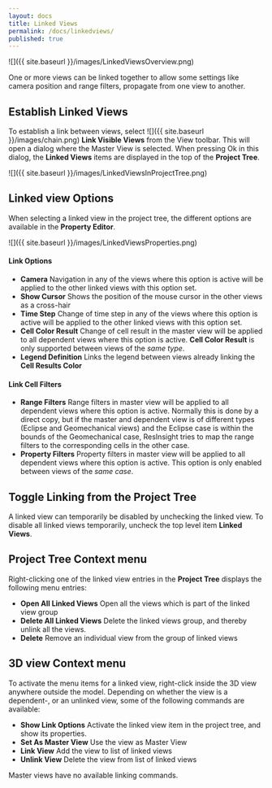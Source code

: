 ```yaml
---
layout: docs
title: Linked Views
permalink: /docs/linkedviews/
published: true
---
```


![]({{ site.baseurl }}/images/LinkedViewsOverview.png)

One or more views can be linked together to allow some settings like camera position and range filters, propagate from one view to another.

## Establish Linked Views

To establish a link between views, select ![]({{ site.baseurl }}/images/chain.png) **Link Visible Views** from the View toolbar. This will open a dialog where the Master View is selected. When pressing Ok in this dialog, the **Linked Views** items are displayed in the top of the **Project Tree**.

![]({{ site.baseurl }}/images/LinkedViewsInProjectTree.png)

## Linked view Options

When selecting a linked view in the project tree, the different options are available in the **Property Editor**. 

![]({{ site.baseurl }}/images/LinkedViewsProperties.png)

#### Link Options

- **Camera** Navigation in any of the views where this option is active will be applied to the other linked views with this option set.
- **Show Cursor** Shows the position of the mouse cursor in the other views as a cross-hair 
- **Time Step** Change of time step in any of the views where this option is active will be applied to the other linked views with this option set.
- **Cell Color Result** Change of cell result in the master view will be applied to all dependent views where this option is active. **Cell Color Result** is only supported between views of the *same type*.
- **Legend Definition** Links the legend between views already linking the **Cell Results Color**

#### Link Cell Filters

- **Range Filters** Range filters in master view will be applied to all dependent views where this option is active. Normally this is done by a direct copy, but if the master and dependent view is of different types (Eclipse and Geomechanical views) and the Eclipse case is within the bounds of the Geomechanical case, ResInsight tries to map the range filters to the corresponding cells in the other case.
- **Property Filters** Property filters in master view will be applied to all dependent views where this option is active. This option is only enabled between views of the *same case*. 

## Toggle Linking from the **Project Tree**

A linked view can temporarily be disabled by unchecking the linked view. To disable all linked views temporarily, uncheck the top level item **Linked Views**.

## Project Tree Context menu

Right-clicking one of the linked view entries in the **Project Tree** displays the following menu entries: 

- **Open All Linked Views** Open all the views which is part of the linked view group
- **Delete All Linked Views** Delete the linked views group, and thereby unlink all the views.
- **Delete** Remove an individual view from the group of linked views

## 3D view Context menu
To activate the menu items for a linked view, right-click inside the 3D view anywhere outside the model. 
Depending on whether the view is a dependent-, or an unlinked view, some of the following commands are available: 

- **Show Link Options** Activate the linked view item in the project tree, and show its properties.
- **Set As Master View** Use the view as Master View
- **Link View** Add the view to list of linked views
- **Unlink View** Delete the view from list of linked views

Master views have no available linking commands.
